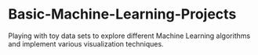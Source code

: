 # Basic-Machine-Learning-Projects
Playing with toy data sets to explore different Machine Learning algorithms and implement various visualization techniques.
